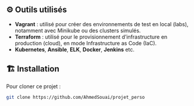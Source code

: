 
## ⚙️ Outils utilisés

- **Vagrant** : utilisé pour créer des environnements de test en local (labs), notamment avec Minikube ou des clusters simulés.
- **Terraform** : utilisé pour le provisionnement d’infrastructure en production (cloud), en mode Infrastructure as Code (IaC).
- **Kubernetes**, **Ansible**, **ELK**, **Docker**, **Jenkins** etc.


## 🏗️ Installation

Pour cloner ce projet :

```bash
git clone https://github.com/AhmedSouai/projet_perso

